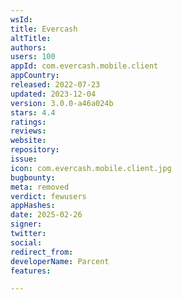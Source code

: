 ```yaml
---
wsId: 
title: Evercash
altTitle: 
authors: 
users: 100
appId: com.evercash.mobile.client
appCountry: 
released: 2022-07-23
updated: 2023-12-04
version: 3.0.0-a46a024b
stars: 4.4
ratings: 
reviews: 
website: 
repository: 
issue: 
icon: com.evercash.mobile.client.jpg
bugbounty: 
meta: removed
verdict: fewusers
appHashes: 
date: 2025-02-26
signer: 
twitter: 
social: 
redirect_from: 
developerName: Parcent
features: 

---
```


